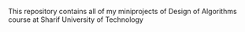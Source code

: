 This repository contains all of my miniprojects of Design of Algorithms course at Sharif University of Technology

